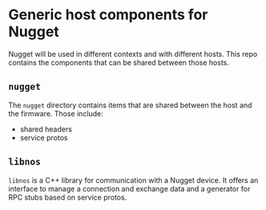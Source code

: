 # Generic host components for Nugget

Nugget will be used in different contexts and with different hosts. This repo
contains the components that can be shared between those hosts.

## `nugget`

The `nugget` directory contains items that are shared between the host and the
firmware. Those include:

   * shared headers
   * service protos

## `libnos`

`libnos` is a C++ library for communication with a Nugget device. It offers an
interface to manage a connection and exchange data and a generator for RPC stubs
based on service protos.
